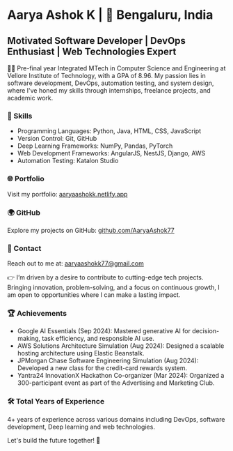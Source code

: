 # Aarya Ashok K | 📍 Bengaluru, India

## Motivated Software Developer | DevOps Enthusiast | Web Technologies Expert
👨‍💻 Pre-final year Integrated MTech in Computer Science and Engineering at Vellore Institute of Technology, with a GPA of 8.96. My passion lies in software development, DevOps, automation testing, and system design, where I've honed my skills through internships, freelance projects, and academic work.

### 🔧 Skills
- Programming Languages: Python, Java, HTML, CSS, JavaScript
- Version Control: Git, GitHub
- Deep Learning Frameworks: NumPy, Pandas, PyTorch
- Web Development Frameworks: AngularJS, NestJS, Django, AWS
- Automation Testing: Katalon Studio

### 🌐 Portfolio
Visit my portfolio: [aaryaashokk.netlify.app](https://aaryaashokk.netlify.app)

### 🌍 GitHub
Explore my projects on GitHub: [github.com/AaryaAshok77](https://github.com/AaryaAshok77)

### 📧 Contact
Reach out to me at: [aaryaashokk77@gmail.com](mailto:aaryaashokk77@gmail.com)

👉 I’m driven by a desire to contribute to cutting-edge tech projects. Bringing innovation, problem-solving, and a focus on continuous growth, I am open to opportunities where I can make a lasting impact.

### 🏆 Achievements
- Google AI Essentials (Sep 2024): Mastered generative AI for decision-making, task efficiency, and responsible AI use.
- AWS Solutions Architecture Simulation (Aug 2024): Designed a scalable hosting architecture using Elastic Beanstalk.
- JPMorgan Chase Software Engineering Simulation (Aug 2024): Developed a new class for the credit-card rewards system.
- Yantra24 InnovationX Hackathon Co-organizer (Mar 2024): Organized a 300-participant event as part of the Advertising and Marketing Club.

### 🛠 Total Years of Experience
4+ years of experience across various domains including DevOps, software development, Deep learning and web technologies.

Let's build the future together! 🌟
